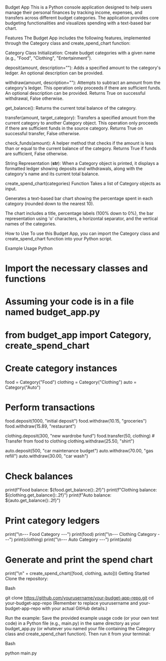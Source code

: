 Budget App
This is a Python console application designed to help users manage their personal finances by tracking income, expenses, and transfers across different budget categories. The application provides core budgeting functionalities and visualizes spending with a text-based bar chart.

Features
The Budget App includes the following features, implemented through the Category class and create_spend_chart function:

Category Class
Initialization: Create budget categories with a given name (e.g., "Food", "Clothing", "Entertainment").

deposit(amount, description=""): Adds a specified amount to the category's ledger. An optional description can be provided.

withdraw(amount, description=""): Attempts to subtract an amount from the category's ledger. This operation only proceeds if there are sufficient funds. An optional description can be provided. Returns True on successful withdrawal, False otherwise.

get_balance(): Returns the current total balance of the category.

transfer(amount, target_category): Transfers a specified amount from the current category to another Category object. This operation only proceeds if there are sufficient funds in the source category. Returns True on successful transfer, False otherwise.

check_funds(amount): A helper method that checks if the amount is less than or equal to the current balance of the category. Returns True if funds are sufficient, False otherwise.

String Representation (__str__): When a Category object is printed, it displays a formatted ledger showing deposits and withdrawals, along with the category's name and its current total balance.

create_spend_chart(categories) Function
Takes a list of Category objects as input.

Generates a text-based bar chart showing the percentage spent in each category (rounded down to the nearest 10).

The chart includes a title, percentage labels (100% down to 0%), the bar representation using 'o' characters, a horizontal separator, and the vertical names of the categories.

How to Use
To use this Budget App, you can import the Category class and create_spend_chart function into your Python script.

Example Usage
Python

# Import the necessary classes and functions
# Assuming your code is in a file named budget_app.py
# from budget_app import Category, create_spend_chart

# Create category instances
food = Category("Food")
clothing = Category("Clothing")
auto = Category("Auto")

# Perform transactions
food.deposit(1000, "initial deposit")
food.withdraw(10.15, "groceries")
food.withdraw(15.89, "restaurant")

clothing.deposit(300, "new wardrobe fund")
food.transfer(50, clothing) # Transfer from food to clothing
clothing.withdraw(25.50, "shirt")

auto.deposit(500, "car maintenance budget")
auto.withdraw(70.00, "gas refill")
auto.withdraw(30.00, "car wash")


# Check balances
print(f"Food balance: ${food.get_balance():.2f}")
print(f"Clothing balance: ${clothing.get_balance():.2f}")
print(f"Auto balance: ${auto.get_balance():.2f}")

# Print category ledgers
print("\n--- Food Category ---")
print(food)
print("\n--- Clothing Category ---")
print(clothing)
print("\n--- Auto Category ---")
print(auto)

# Generate and print the spend chart
print("\n" + create_spend_chart([food, clothing, auto]))
Getting Started
Clone the repository:

Bash

git clone https://github.com/yourusername/your-budget-app-repo.git
cd your-budget-app-repo
(Remember to replace yourusername and your-budget-app-repo with your actual GitHub details.)

Run the example:
Save the provided example usage code (or your own test code) in a Python file (e.g., main.py) in the same directory as your budget_app.py (or whatever you named your file containing the Category class and create_spend_chart function). Then run it from your terminal:

Bash

python main.py
